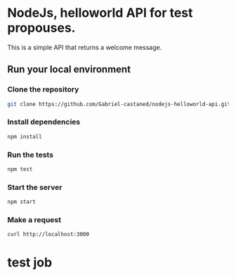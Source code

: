 # NodeJs, helloworld API for test propouses.

This is a simple API that returns a welcome message.

## Run your local environment

### Clone the repository
```bash
git clone https://github.com/Gabriel-castaned/nodejs-helloworld-api.git
```

### Install dependencies
```bash
npm install
```

### Run the tests
```bash
npm test
```

### Start the server
```bash
npm start
```

### Make a request
```bash
curl http://localhost:3000
```
# test job
